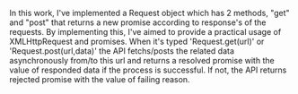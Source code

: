 In this work, I've implemented a Request object which has 2 methods, "get" and "post" that returns a new promise 
according to response's of the requests. By implementing this, I've aimed to provide a practical usage of XMLHttpRequest 
and promises. When it's typed  'Request.get(url)' or 'Request.post(url,data)' the API fetchs/posts the related data asynchronously from/to this url and returns a resolved promise with the value of responded data if the process is successful. If not, the API returns rejected promise with the value of failing reason.
